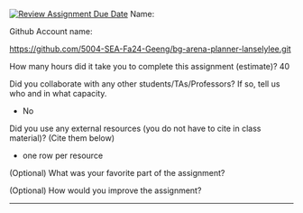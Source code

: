 [![Review Assignment Due Date](https://classroom.github.com/assets/deadline-readme-button-22041afd0340ce965d47ae6ef1cefeee28c7c493a6346c4f15d667ab976d596c.svg)](https://classroom.github.com/a/0xloH2Pu)
Name:

Github Account name:

https://github.com/5004-SEA-Fa24-Geeng/bg-arena-planner-lanselylee.git

How many hours did it take you to complete this assignment (estimate)?
40

Did you collaborate with any other students/TAs/Professors? If so, tell us who and in what
capacity.

* No
  
Did you use any external resources (you do not have to cite in class material)? (Cite them below)

* one row per resource


(Optional) What was your favorite part of the assignment?

(Optional) How would you improve the assignment?

---
